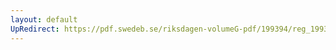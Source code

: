 ```yaml
---
layout: default
UpRedirect: https://pdf.swedeb.se/riksdagen-volumeG-pdf/199394/reg_199394/reg_199394_0475.pdf
---
```

